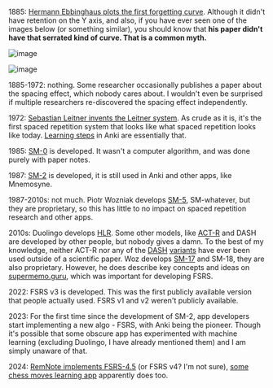 1885: [Hermann Ebbinghaus plots the first forgetting curve](https://en.wikipedia.org/wiki/Forgetting_curve). Although it didn't have retention on the Y axis, and also, if you have ever seen one of the images below (or something similar), you should know that **his paper didn't have that serrated kind of curve. That is a common myth.**

![image](https://github.com/user-attachments/assets/226382cf-0989-4919-a9f8-076d75ce9b62)

![image](https://github.com/user-attachments/assets/1441f9d6-77a8-49cb-91ec-a75051c3b7fa)

1885-1972: nothing. Some researcher occasionally publishes a paper about the spacing effect, which nobody cares about. I wouldn't even be surprised if multiple researchers re-discovered the spacing effect independently.

1972: [Sebastian Leitner invents the Leitner system](https://en.wikipedia.org/wiki/Leitner_system). As crude as it is, it's the first spaced repetition system that looks like what spaced repetition looks like today. [Learning steps](https://docs.ankiweb.net/deck-options.html#learning-steps) in Anki are essentially that.

1985: [SM-0](https://supermemo.guru/wiki/The_birthday_of_spaced_repetition:_July_31,_1985) is developed. It wasn't a computer algorithm, and was done purely with paper notes.

1987: [SM-2](https://super-memory.com/english/ol/sm2.htm) is developed, it is still used in Anki and other apps, like Mnemosyne.

1987-2010s: not much. Piotr Wozniak develops [SM-5](https://supermemo.guru/wiki/First_fast-converging_spaced_repetition_algorithm:_Algorithm_SM-5), SM-whatever, but they are proprietary, so this has little to no impact on spaced repetition research and other apps.

2010s: Duolingo develops [HLR](https://github.com/duolingo/halflife-regression/blob/master/settles.acl16.pdf). Some other models, like [ACT-R](http://act-r.psy.cmu.edu/wordpress/wp-content/themes/ACT-R/workshops/2003/proceedings/46.pdf) and DASH are developed by other people, but nobody gives a damn. To the best of my knowledge, neither ACT-R nor any of the [DASH](https://scholar.colorado.edu/concern/graduate_thesis_or_dissertations/zp38wc97m) [variants](https://www.politesi.polimi.it/retrieve/b39227dd-0963-40f2-a44b-624f205cb224/2022_4_Randazzo_01.pdf) have ever been used outside of a scientific paper. Woz develops [SM-17](https://supermemo.guru/wiki/Algorithm_SM-17) and SM-18, they are also proprietary. However, he does describe key concepts and ideas on [supermemo.guru](https://supermemo.guru/wiki/SuperMemo_Guru), which was important for developing FSRS.

2022: FSRS v3 is developed. This was the first publicly available version that people actually used. FSRS v1 and v2 weren't publicly available.

2023: For the first time since the development of SM-2, app developers start implementing a new algo - FSRS, with Anki being the pioneer. Though it's possible that some obscure app has experimented with machine learning (excluding Duolingo, I have already mentioned them) and I am simply unaware of that.

2024: [RemNote implements FSRS-4.5](https://help.remnote.com/en/articles/9124137-the-fsrs-spaced-repetition-algorithm) (or FSRS v4? I'm not sure), [some chess moves learning app](https://x.com/chessbookcom/status/1805137108991946775) apparently does too.

